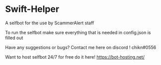 # Swift-Helper
A selfbot for the use by ScammerAlert staff

To run the selfbot make sure everything that is needed in config.json is filled out 

Have any suggestions or bugs? 
Contact me here on discord 
! chikn#0556


Want to host selfbot 24/7 for free do it here!
https://bot-hosting.net/
